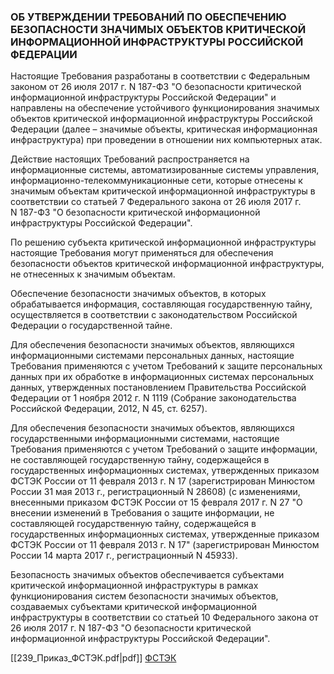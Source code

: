 ### ОБ УТВЕРЖДЕНИИ ТРЕБОВАНИЙ ПО ОБЕСПЕЧЕНИЮ БЕЗОПАСНОСТИ ЗНАЧИМЫХ ОБЪЕКТОВ КРИТИЧЕСКОЙ ИНФОРМАЦИОННОЙ ИНФРАСТРУКТУРЫ РОССИЙСКОЙ ФЕДЕРАЦИИ

Настоящие Требования разработаны в соответствии с Федеральным законом от 26 июля 2017 г. N 187-ФЗ "О безопасности критической информационной инфраструктуры Российской Федерации" и направлены на обеспечение устойчивого функционирования значимых объектов критической информационной инфраструктуры Российской Федерации (далее – значимые объекты, критическая информационная инфраструктура) при проведении в отношении них компьютерных атак.

Действие настоящих Требований распространяется на информационные системы, автоматизированные системы управления, информационно-телекоммуникационные сети, которые отнесены к значимым объектам критической информационной инфраструктуры в соответствии со статьей 7 Федерального закона от 26 июля 2017 г. N 187-ФЗ "О безопасности критической информационной инфраструктуры Российской Федерации".

По решению субъекта критической информационной инфраструктуры настоящие Требования могут применяться для обеспечения безопасности объектов критической информационной инфраструктуры, не отнесенных к значимым объектам.

Обеспечение безопасности значимых объектов, в которых обрабатывается информация, составляющая государственную тайну, осуществляется в соответствии с законодательством Российской Федерации о государственной тайне.

Для обеспечения безопасности значимых объектов, являющихся информационными системами персональных данных, настоящие Требования применяются с учетом Требований к защите персональных данных при их обработке в информационных системах персональных данных, утвержденных постановлением Правительства Российской Федерации от 1 ноября 2012 г. N 1119 (Собрание законодательства Российской Федерации, 2012, N 45, ст. 6257).

Для обеспечения безопасности значимых объектов, являющихся государственными информационными системами, настоящие Требования применяются с учетом Требований о защите информации, не составляющей государственную тайну, содержащейся в государственных информационных системах, утвержденных приказом ФСТЭК России от 11 февраля 2013 г. N 17 (зарегистрирован Минюстом России 31 мая 2013 г., регистрационный N 28608) (с изменениями, внесенными приказом ФСТЭК России от 15 февраля 2017 г. N 27 "О внесении изменений в Требования о защите информации, не составляющей государственную тайну, содержащейся в государственных информационных системах, утвержденные приказом ФСТЭК России от 11 февраля 2013 г. N 17" (зарегистрирован Минюстом России 14 марта 2017 г., регистрационный N 45933).

Безопасность значимых объектов обеспечивается субъектами критической информационной инфраструктуры в рамках функционирования систем безопасности значимых объектов, создаваемых субъектами критической информационной инфраструктуры в соответствии со статьей 10 Федерального закона от 26 июля 2017 г. N 187-ФЗ "О безопасности критической информационной инфраструктуры Российской Федерации".

[[239_Приказ_ФСТЭК.pdf|pdf]]
[ФСТЭК](https://fstec.ru/normotvorcheskaya/akty/53-prikazy/1592-prikaz-fstek-rossii-ot-25-dekabrya-2017-g-n-239)